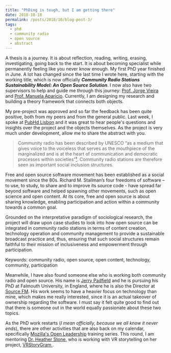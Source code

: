 ```yaml
---
title: "PhDing is tough, but I am getting there"
date: 2018-10-18
permalink: /posts/2018/10/blog-post-3/
tags:
  - phd
  - community radio
  - open source
  - abstract
---
```


A thesis is a journey. It is about reflection, reading, writing, erasing, investigating, going back to the start. It is about becoming specialist while permanently feeling like you never know enough. My first PhD year finished in June. A lot has changed since the last time I wrote here, starting with the working title, which is now officially __*Community Radio Stations Sustainability Model:
An Open Source Solution*__. I now also have two supervisors to help and guide me through this journey: [Prof. Jorge Vieira](https://ciencia.iscte-iul.pt/authors/jorge-vieira/cv) and [Prof. Manuela Aparicio](https://ciencia.iscte-iul.pt/authors/manuela-aparicio/teaching). Currently, I am designing my research and building a theory framework that connects both objects.

My pre-project was approved and so far the feedback has been quite positive, both from my peers and from the general public. Last week, I spoke at [PubHd Lisbon](https://pubhdlisboa.wordpress.com/) and it was great to hear people's questions and insights over the project and the objects themselves. As the project is very much under development, allow me to share the abstract with you.

> Community radio has been described by UNESCO “as a medium that gives voice to the
voiceless that serves as the mouthpiece of the marginalized and is at the heart of
communication and democratic processes within societies”[¹](http://unesdoc.unesco.org/images/0012/001245/124595e.pdf).
Community radio stations are therefore seen as important social inclusion structures.
>
Free and open source software movement has been established as a social movement
since the 80s. Richard M. Stallman’s four freedoms of software – to use, to study, to share and to improve its source code - have spread far beyond software and helped spawning other movements, such as open science and open content. At its core, free and open source is about sharing knowledge, enabling participation and action within a community towards a common goal.
>
Grounded on the interpretative paradigm of sociological research, the project will draw upon case studies to look into how open source can be integrated in community radio stations in terms of content creation, technology operation and community management to provide a sustainable broadcast practice and, thus, ensuring that such social structures remain faithful to their mission of inclusiveness and empowerment through participation.
>
Keywords: community radio, open source, open content, technology, community,
participation

Meanwhile, I have also found someone else who is working both community radio and open source. His name is [Jerry Padfield](http://jerrypadfield.co.uk/) and he is pursuing his PhD at Falmouth University, in England, where he is also the Director at [Source FM](https://www.thesourcefm.co.uk/). His work seems to have a heavier focus on technology than mine, which makes me really interested, since it is an actual takeover of ownership regarding the software. I must say it felt quite good to find out that there is someone out in the world equally passionate about these two topics.

As the PhD work restarts (*I mean officially, because we all know it never ends*),  there are other activities that are also back on my calendar, specifically [Mozilla's Open Leadership](https://foundation.mozilla.org/pt/opportunity/mozilla-open-leaders/) training series. This round, I am mentoring [Dr. Heather Stone](https://drhstone.com/), who is working with VR storytelling on her project, [VRStoryGram  <i class="fa fa-github"></i>](https://github.com/hnstone/VRStoryGram).
